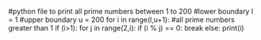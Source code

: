 #python file to print all prime numbers between 1 to 200
#lower boundary
l = 1
#upper boundary
u = 200
for i in range(l,u+1):
    #all prime numbers greater than 1
    if (i>1):
        for j in range(2,i):
            if (i % j) == 0:
                break
        else:
            print(i)
